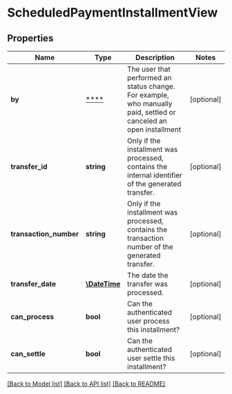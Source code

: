 # ScheduledPaymentInstallmentView

## Properties
Name | Type | Description | Notes
------------ | ------------- | ------------- | -------------
**by** | [****](.md) | The user that performed an status change. For example, who manually paid, settled or canceled an open installment | [optional] 
**transfer_id** | **string** | Only if the installment was processed, contains the internal identifier of the generated transfer. | [optional] 
**transaction_number** | **string** | Only if the installment was processed, contains the transaction number of the generated transfer. | [optional] 
**transfer_date** | [**\DateTime**](\DateTime.md) | The date the transfer was processed. | [optional] 
**can_process** | **bool** | Can the authenticated user process this installment? | [optional] 
**can_settle** | **bool** | Can the authenticated user settle this installment? | [optional] 

[[Back to Model list]](../../README.md#documentation-for-models) [[Back to API list]](../../README.md#documentation-for-api-endpoints) [[Back to README]](../../README.md)

